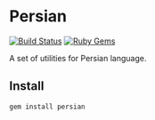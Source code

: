 Persian
=====
[![Build Status](https://travis-ci.org/goonia/persian.svg?branch=master)](https://travis-ci.org/goonia/persian) [![Ruby Gems](https://img.shields.io/badge/gem-persian-orange.svg)](https://rubygems.org/gems/persian)

A set of utilities for Persian language.

Install
-----
```shell
gem install persian
```

